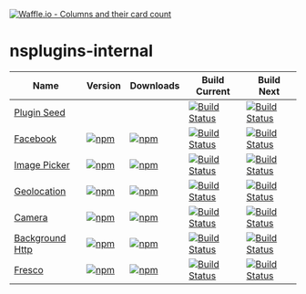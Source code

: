 [![Waffle.io - Columns and their card count](https://badge.waffle.io/NativeScript/nsplugins-internal.svg?columns=all)](https://waffle.io/NativeScript/nsplugins-internal)

# nsplugins-internal
|Name|Version|Downloads|Build Current| Build Next
|----|-------|---------|-----|-----|
| [Plugin Seed](https://github.com/NativeScript/nativescript-plugin-seed/issues) | | |[![Build Status](https://travis-ci.org/NativeScript/nativescript-plugin-seed.svg?branch=master)](https://travis-ci.org/NativeScript/nativescript-plugin-seed) |[![Build Status](https://travis-ci.org/NativeScript/nativescript-plugin-seed.svg?branch=next)](https://travis-ci.org/NativeScript/nativescript-plugin-seed) |
| [Facebook](https://github.com/NativeScript/nativescript-facebook/issues) | [![npm](https://img.shields.io/npm/v/nativescript-facebook.svg)](https://www.npmjs.com/package/nativescript-facebook) | [![npm](https://img.shields.io/npm/dm/nativescript-facebook.svg)](https://www.npmjs.com/package/nativescript-facebook) | [![Build Status](https://travis-ci.org/NativeScript/nativescript-facebook.svg?branch=master)](https://travis-ci.org/NativeScript/nativescript-facebook) |[![Build Status](https://travis-ci.org/NativeScript/nativescript-facebook.svg?branch=next)](https://travis-ci.org/NativeScript/nativescript-facebook) |
| [Image Picker](https://github.com/NativeScript/nativescript-imagepicker/issues) | [![npm](https://img.shields.io/npm/v/nativescript-imagepicker.svg)](https://www.npmjs.com/package/nativescript-imagepicker) | [![npm](https://img.shields.io/npm/dm/nativescript-imagepicker.svg)](https://www.npmjs.com/package/nativescript-imagepicker) | [![Build Status](https://travis-ci.org/NativeScript/nativescript-imagepicker.svg?branch=master)](https://travis-ci.org/NativeScript/nativescript-imagepicker) |[![Build Status](https://travis-ci.org/NativeScript/nativescript-imagepicker.svg?branch=next)](https://travis-ci.org/NativeScript/nativescript-imagepicker) |
| [Geolocation](https://github.com/NativeScript/nativescript-geolocation/issues) | [![npm](https://img.shields.io/npm/v/nativescript-geolocation.svg)](https://www.npmjs.com/package/nativescript-geolocation) | [![npm](https://img.shields.io/npm/dm/nativescript-geolocation.svg)](https://www.npmjs.com/package/nativescript-geolocation) | [![Build Status](https://travis-ci.org/NativeScript/nativescript-geolocation.svg?branch=master)](https://travis-ci.org/NativeScript/nativescript-geolocation) |[![Build Status](https://travis-ci.org/NativeScript/nativescript-geolocation.svg?branch=next)](https://travis-ci.org/NativeScript/nativescript-geolocation) |
| [Camera](https://github.com/NativeScript/nativescript-camera/issues) | [![npm](https://img.shields.io/npm/v/nativescript-camera.svg)](https://www.npmjs.com/package/nativescript-camera) | [![npm](https://img.shields.io/npm/dm/nativescript-camera.svg)](https://www.npmjs.com/package/nativescript-camera) | [![Build Status](https://travis-ci.org/NativeScript/nativescript-camera.svg?branch=master)](https://travis-ci.org/NativeScript/nativescript-camera) |[![Build Status](https://travis-ci.org/NativeScript/nativescript-camera.svg?branch=next)](https://travis-ci.org/NativeScript/nativescript-camera) |
| [Background Http](https://github.com/NativeScript/nativescript-background-http/issues) | [![npm](https://img.shields.io/npm/v/nativescript-background-http.svg)](https://www.npmjs.com/package/nativescript-background-http) | [![npm](https://img.shields.io/npm/dm/nativescript-background-http.svg)](https://www.npmjs.com/package/nativescript-background-http) | [![Build Status](https://travis-ci.org/NativeScript/nativescript-background-http.svg?branch=master)](https://travis-ci.org/NativeScript/nativescript-background-http) | [![Build Status](https://travis-ci.org/NativeScript/nativescript-background-http.svg?branch=next)](https://travis-ci.org/NativeScript/nativescript-background-http) |
| [Fresco](https://github.com/NativeScript/nativescript-fresco/issues) | [![npm](https://img.shields.io/npm/v/nativescript-fresco.svg)](https://www.npmjs.com/package/nativescript-fresco) | [![npm](https://img.shields.io/npm/dm/nativescript-fresco.svg)](https://www.npmjs.com/package/nativescript-fresco) | [![Build Status](https://travis-ci.org/NativeScript/nativescript-fresco.svg?branch=master)](https://travis-ci.org/NativeScript/nativescript-fresco) |[![Build Status](https://travis-ci.org/NativeScript/nativescript-fresco.svg?branch=next)](https://travis-ci.org/NativeScript/nativescript-fresco) |
